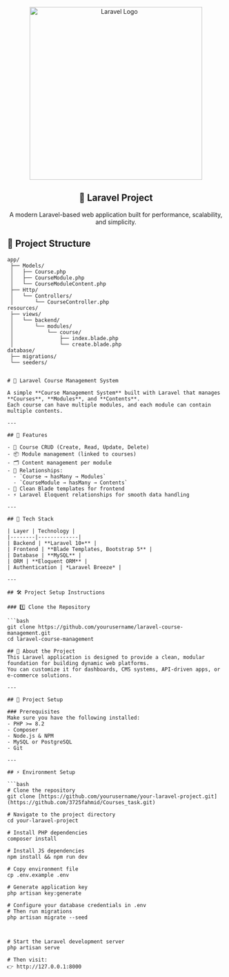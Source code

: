 <p align="center">
  <a href="https://laravel.com" target="_blank">
    <img src="https://raw.githubusercontent.com/laravel/art/master/logo-lockup/5%20SVG/2%20CMYK/1%20Full%20Color/laravel-logolockup-cmyk-red.svg" width="400" alt="Laravel Logo">
  </a>
</p>

<h2 align="center">🚀 Laravel Project</h2>

<p align="center">
  A modern Laravel-based web application built for performance, scalability, and simplicity.
</p>


📂 **Project Structure**
---

```text
app/
 ├── Models/
 │   ├── Course.php
 │   ├── CourseModule.php
 │   └── CourseModuleContent.php
 ├── Http/
 │   └── Controllers/
 │       └── CourseController.php
resources/
 ├── views/
 │   └── backend/
 │       └── modules/
 │           └── course/
 │               ├── index.blade.php
 │               └── create.blade.php
database/
 ├── migrations/
 └── seeders/


# 📘 Laravel Course Management System

A simple **Course Management System** built with Laravel that manages **Courses**, **Modules**, and **Contents**.  
Each course can have multiple modules, and each module can contain multiple contents.

---

## 🚀 Features

- 🧩 Course CRUD (Create, Read, Update, Delete)
- 📦 Module management (linked to courses)
- 🗂️ Content management per module
- 🔁 Relationships:
  - `Course → hasMany → Modules`
  - `CourseModule → hasMany → Contents`
- 🧱 Clean Blade templates for frontend
- ⚡ Laravel Eloquent relationships for smooth data handling

---

## 🧩 Tech Stack

| Layer | Technology |
|--------|-------------|
| Backend | **Laravel 10+** |
| Frontend | **Blade Templates, Bootstrap 5** |
| Database | **MySQL** |
| ORM | **Eloquent ORM** |
| Authentication | *Laravel Breeze* |

---

## 🛠️ Project Setup Instructions

### 1️⃣ Clone the Repository

```bash
git clone https://github.com/yourusername/laravel-course-management.git
cd laravel-course-management

## 🧩 About the Project
This Laravel application is designed to provide a clean, modular foundation for building dynamic web platforms.  
You can customize it for dashboards, CMS systems, API-driven apps, or e-commerce solutions.

---

## 🧭 Project Setup

### Prerequisites
Make sure you have the following installed:
- PHP >= 8.2  
- Composer  
- Node.js & NPM  
- MySQL or PostgreSQL  
- Git

---

## ⚡ Environment Setup

```bash
# Clone the repository
git clone [https://github.com/yourusername/your-laravel-project.git](https://github.com/3725fahmid/Courses_task.git)

# Navigate to the project directory
cd your-laravel-project

# Install PHP dependencies
composer install

# Install JS dependencies
npm install && npm run dev

# Copy environment file
cp .env.example .env

# Generate application key
php artisan key:generate

# Configure your database credentials in .env
# Then run migrations
php artisan migrate --seed



# Start the Laravel development server
php artisan serve

# Then visit:
👉 http://127.0.0.1:8000